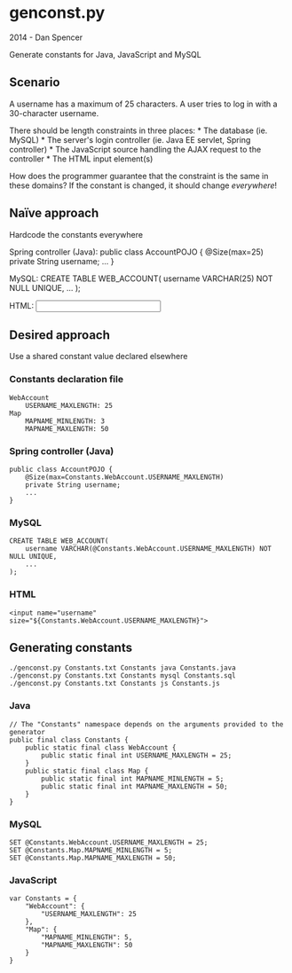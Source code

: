 genconst.py
===========
2014 - Dan Spencer

Generate constants for Java, JavaScript and MySQL

Scenario
--------
A username has a maximum of 25 characters. A user tries to log in with a
30-character username.

There should be length constraints in three places:
    * The database (ie. MySQL)
    * The server's login controller (ie. Java EE servlet, Spring controller)
    * The JavaScript source handling the AJAX request to the controller
    * The HTML input element(s)

How does the programmer guarantee that the constraint is the same in these
domains? If the constant is changed, it should change _everywhere_!

Naïve approach
--------------
Hardcode the constants everywhere

Spring controller (Java):
    public class AccountPOJO {
        @Size(max=25)
        private String username;
        ...
    }

MySQL:
    CREATE TABLE WEB_ACCOUNT(
        username VARCHAR(25) NOT NULL UNIQUE,
        ...
    );

HTML:
    <input name="username" size="25">


Desired approach
----------------
Use a shared constant value declared elsewhere

### Constants declaration file ###
    WebAccount
        USERNAME_MAXLENGTH: 25
    Map
        MAPNAME_MINLENGTH: 3
        MAPNAME_MAXLENGTH: 50

### Spring controller (Java) ###
    public class AccountPOJO {
        @Size(max=Constants.WebAccount.USERNAME_MAXLENGTH)
        private String username;
        ...
    }

### MySQL ###
    CREATE TABLE WEB_ACCOUNT(
        username VARCHAR(@Constants.WebAccount.USERNAME_MAXLENGTH) NOT NULL UNIQUE,
        ...
    );

### HTML ###
    <input name="username" size="${Constants.WebAccount.USERNAME_MAXLENGTH}">



Generating constants
--------------------

    ./genconst.py Constants.txt Constants java Constants.java
    ./genconst.py Constants.txt Constants mysql Constants.sql
    ./genconst.py Constants.txt Constants js Constants.js

### Java ###
    // The "Constants" namespace depends on the arguments provided to the generator
    public final class Constants {
        public static final class WebAccount {
            public static final int USERNAME_MAXLENGTH = 25;
        }
        public static final class Map {
            public static final int MAPNAME_MINLENGTH = 5;
            public static final int MAPNAME_MAXLENGTH = 50;
        }
    }

### MySQL ###
    SET @Constants.WebAccount.USERNAME_MAXLENGTH = 25;
    SET @Constants.Map.MAPNAME_MINLENGTH = 5;
    SET @Constants.Map.MAPNAME_MAXLENGTH = 50;

### JavaScript ###
    var Constants = {
        "WebAccount": {
            "USERNAME_MAXLENGTH": 25
        },
        "Map": {
            "MAPNAME_MINLENGTH": 5,
            "MAPNAME_MAXLENGTH": 50
        }
    }

